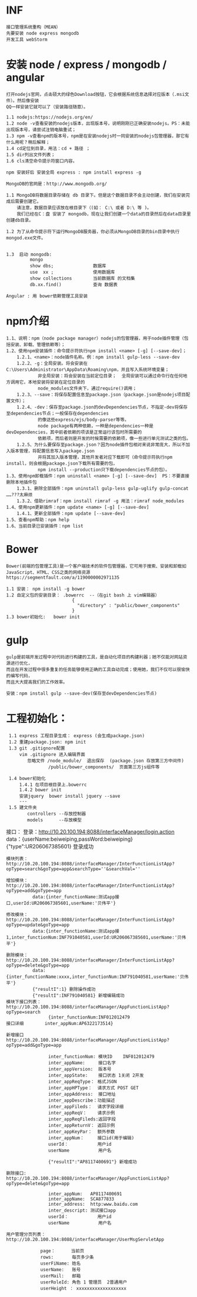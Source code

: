 # INF
    接口管理系统重构（MEAN）
    先要安装 node express mongodb
    开发工具 webStorm

# 安装 node / express / mongodb / angular
    打开nodejs官网，点击硕大的绿色Download按钮，它会根据系统信息选择对应版本（.msi文件）。然后像安装
    QQ一样安装它就可以了（安装路径随意）。

    1.1 nodejs:https://nodejs.org/en/
    1.2 node -v查看安装的nodejs版本，出现版本号，说明刚刚已正确安装nodejs。PS：未能出现版本号，请尝试注销电脑重试；
    1.3 npm -v查看npm的版本号，npm是在安装nodejs时一同安装的nodejs包管理器，那它有什么用呢？稍后解释；
    1.4 cd定位到目录，用法：cd + 路径 ；
    1.5 dir列出文件列表；
    1.6 cls清空命令提示符窗口内容。

    npm 安装好后 安装全局 express : npm install express -g

    MongoDB的官网是：http://www.mongodb.org/

    1.1 MongoDB将数据目录存储在 db 目录下。但是这个数据目录不会主动创建，我们在安装完成后需要创建它。
        请注意，数据目录应该放在根目录下（(如： C:\ 或者 D:\ 等 )。
        我们已经在C：盘 安装了 mongodb，现在让我们创建一个data的目录然后在data目录里创建db目录。

    1.2 为了从命令提示符下运行MongoDB服务器，你必须从MongoDB目录的bin目录中执行mongod.exe文件。


    1.3  启动 mongodb:
             mongo
             show dbs;               数据库
             use  xx ;               使用数据库
             show collections        当前数据库 的文档集
             db.xx.find()            查询 数据表

    Angular : 用 bower依赖管理工具安装

# npm介绍
    1.1、说明：npm（node package manager）nodejs的包管理器，用于node插件管理（包括安装、卸载、管理依赖等）；
    1.2、使用npm安装插件：命令提示符执行npm install <name> [-g] [--save-dev]；
        1.2.1、<name>：node插件名称。例：npm install gulp-less --save-dev
        1.2.2、-g：全局安装。将会安装在C:\Users\Administrator\AppData\Roaming\npm，并且写入系统环境变量；
                非全局安装：将会安装在当前定位目录；  全局安装可以通过命令行在任何地方调用它，本地安装将安装在定位目录的
                node_modules文件夹下，通过require()调用；
        1.2.3、--save：将保存配置信息至package.json（package.json是nodejs项目配置文件）；
        1.2.4、-dev：保存至package.json的devDependencies节点，不指定-dev将保存至dependencies节点；一般保存在dependencies
                的像这些express/ejs/body-parser等等。
                node package有两种依赖，一种是dependencies一种是devDependencies，其中前者依赖的项该是正常运行该包时所需要的
                依赖项，而后者则是开发的时候需要的依赖项，像一些进行单元测试之类的包。
        1.2.5、为什么要保存至package.json？因为node插件包相对来说非常庞大，所以不加入版本管理，将配置信息写入package.json
                并将其加入版本管理，其他开发者对应下载即可（命令提示符执行npm install，则会根据package.json下载所有需要的包，
                npm install --production只下载dependencies节点的包）。
    1.3、使用npm卸载插件：npm uninstall <name> [-g] [--save-dev]  PS：不要直接删除本地插件包
        1.3.1、删除全部插件：npm uninstall gulp-less gulp-uglify gulp-concat ……???太麻烦
        1.3.2、借助rimraf：npm install rimraf -g 用法：rimraf node_modules
    1.4、使用npm更新插件：npm update <name> [-g] [--save-dev]
        1.4.1、更新全部插件：npm update [--save-dev]
    1.5、查看npm帮助：npm help
    1.6、当前目录已安装插件：npm list

# Bower
    Bower(前端的包管理工具)是一个客户端技术的软件包管理器，它可用于搜索、安装和卸载如JavaScript、HTML、CSS之类的网络资源
    https://segmentfault.com/a/1190000002971135

    1.1 安装： npm install -g bower
    1.2 自定义包的安装目录： .bowerrc  --（在git bash 上 vim编辑器）
                             {
                               "directory" : "public/bower_components"
                             }
    1.3 bower初始化:   bower init

# gulp
    gulp是前端开发过程中对代码进行构建的工具，是自动化项目的构建利器；她不仅能对网站资源进行优化，
    而且在开发过程中很多重复的任务能够使用正确的工具自动完成；使用她，我们不仅可以很愉快的编写代码，
    而且大大提高我们的工作效率。

    安装：npm install gulp --save-dev(保存至devDependencies节点)




# 工程初始化：
     1.1 express 工程目录生成： express (会生成package.json)
     1.2 重建package.json: npm init
     1.3 git .gitignore配置
         vim .gitignore 进入编辑界面
            忽略文件 /node_module/  退出保存  (package.json 存放第三方中间件)
                    /public/bower_components/  页面第三方js组件等

     1.4 bower初始化
         1.4.1 在项目根目录上.bowerrc
         1.4.2 bower init
         安装jquery  bower install jquery --save
         ---
     1.5 建文件夹
            controllers --存放控制器
            models      --存放模型



	
接口：
    登录：http://10.20.100.194:8088/interfaceManager/login.action 
		  data：{userName:beiweiping,passWord:beiweiping}
		  {"type":UR206067385601} 	登录成功
		  
	模块列表：http://10.20.100.194:8088/interfaceManager/InterFunctionListApp?opType=search&goType=app&searchType=''&searchVal=''
	
	增加模块：http://10.20.100.194:8088/interfaceManager/InterFunctionListApp?opType=add&goType=app
			  data:{inter_functionName:测试app接口,userId:UR206067385601,userName:'贝伟平'}
			  
	修改模块：http://10.20.100.194:8088/interfaceManager/InterFunctionListApp?opType=update&goType=app
			  data:{inter_functionName:测试app接1,inter_functionNum:INF791040581,userId:UR206067385601,userName:'贝伟平'}
			  
    删除模块：http://10.20.100.194:8088/interfaceManager/InterFunctionListApp?opType=delete&goType=app
			  data:{inter_functionName:xxxx,inter_functionNum:INF791040581,userName:'贝伟平'}
			  {"resultI":1} 删除操作成功
			  {"resultI":INF791040581} 新增编辑成功
	模块下接口列表：http://10.20.100.194:8088/interfaceManager/AppFunctionListApp?opType=search
					{inter_functionNum:INF012012479 
	接口详细		inter_appNum:AP6322173514} 
	
	新增接口        http://10.20.100.194:8088/interfaceManager/AppFunctionListApp?opType=add&goType=app
	
					inter_functionNum: 模块ID    INF012012479
					inter_appName:     接口名字
					inter_appVersion:  版本号
					inter_appState:    接口状态 1关闭 2开发
					inter_appReqType： 格式JSON
					inter_appHPType：  请求方式 POST GET
					inter_appAddress:  接口地址
					inter_appDescribe：功能描述
					inter_appFileds：  请求字段详细
					inter_appReqV：    请求示例
					inter_appReqFileds:返回字段
					inter_appReturnV： 返回示例
					inter_appKeyPar：  额外参数
					inter_appNum：     接口id(用于编辑)
					userId：           用户id
					userName           用户名
					
					{"resultI":"AP8117400691"} 新增成功
					
	删除接口:	    http://10.20.100.194:8088/interfaceManager/AppFunctionListApp?opType=delete&goType=app	
	
					inter_appNum:   AP8117400691
					inter_appName:  SCA877833
					inter_address:  http:www.baidu.com
					inter_descript: 测试接口app	
					userId：           用户id
					userName           用户名
						
	用户管理分页列表：   http://10.20.100.194:8088/interfaceManager/UserMsgServletApp
	
				 page：      当前页
				 rows:       每页多少条
				 userFiName: 姓名
				 userName:   账号
				 userMail:   邮箱
				 userRoleId: 角色 1 管理员  2普通用户
				 userHeight ： xxxxxxxxxxxxxxxxxxx

				 



		
